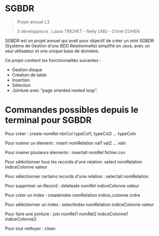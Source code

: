# SGBDR

> Projet annuel L3
>
> 3 développeurs :  Laura TRICHET - Nelly UNG - Chirel COHEN

SGBDR est un projet annuel qui avait pour objectif de créer un mini SGBDR (Système de Gestion d’une BDD Relationnelle) 
simplifié en Java, avec un seul utilisateur et une unique base de données.

Ce projet contient les fonctionnalités suivantes :
- Gestion disque
- Création de table
- Insertion
- Sélection
- Jointure avec "page oriented nested loop".


# Commandes possibles depuis le terminal pour SGBDR
Pour créer : create nomRel nbrCol typeCol1, typeCol2 ... typeColn

Pour insérer un élement : insert nomRelation val1 val2 ... valn

Pour insérer plusieurs élements : insertall nomRel fichier.csv

Pour séléctionner tous les records d'une relation: select nomRelation indiceColonne valeur

Pour séléctionner certains records d'une relation : selectall nomRelation

Pour supprimer un Record : deleteate nomRel indiceColonne valeur

Pour créer un index : createindex nomRelation indice_colonne ordre

Pour séléctionner un index : selectindex nomRelation indiceColonne valeur

Pour faire une jointure : join nomRel1 nomRel2 indiceColonne1 indiceColonne2

Pour tout nettoyer : clean
